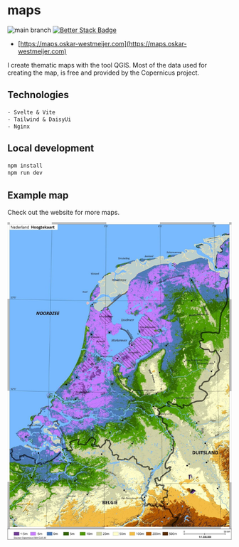 # maps

![main branch](https://github.com/OskarWestmeijer/maps/actions/workflows/main-build-test-release.yml/badge.svg)
[![Better Stack Badge](https://uptime.betterstack.com/status-badges/v1/monitor/1pc14.svg)](https://uptime.betterstack.com/?utm_source=status_badge)

- [https://maps.oskar-westmeijer.com](https://maps.oskar-westmeijer.com)

I create thematic maps with the tool QGIS. Most of the data used for creating the map, is free and provided by the Copernicus project.

## Technologies

```
- Svelte & Vite
- Tailwind & DaisyUi
- Nginx
```

## Local development

```bash
npm install
npm run dev
```

## Example map

Check out the website for more maps.

![Alt Netherlands elevation map](public/nl12_light.jpg)